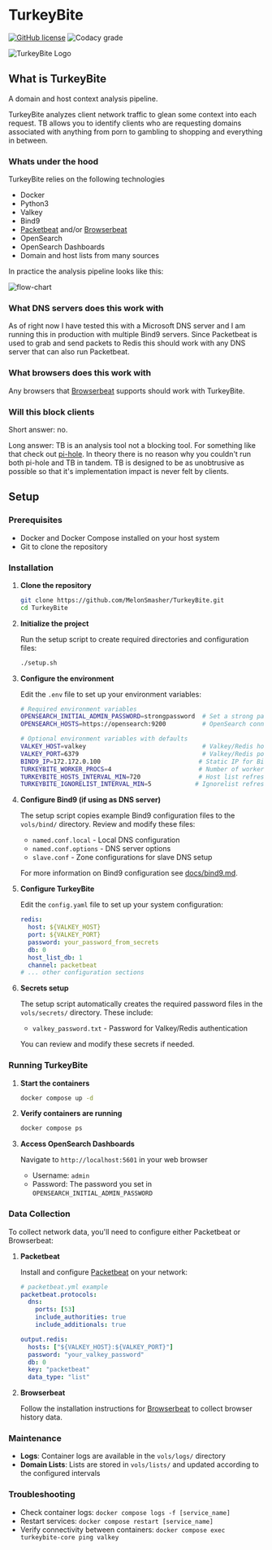# TurkeyBite

[![GitHub license](https://img.shields.io/github/license/MelonSmasher/TurkeyBite)](https://github.com/MelonSmasher/TurkeyBite/blob/master/LICENSE)
![Codacy grade](https://img.shields.io/codacy/grade/25d2ad332ca1453cb24aef58f3c10728)

![TurkeyBite Logo](docs/img/turkey_bite_spy.png)

## What is TurkeyBite

A domain and host context analysis pipeline.

TurkeyBite analyzes client network traffic to glean some context into each request. TB allows you to identify clients who are requesting domains associated with anything from porn to gambling to shopping and everything in between.

### Whats under the hood

TurkeyBite relies on the following technologies

*   Docker
*   Python3
*   Valkey
*   Bind9
*   [Packetbeat](https://www.elastic.co/products/beats/packetbeat) and/or [Browserbeat](https://github.com/MelonSmasher/browserbeat)
*   OpenSearch
*   OpenSearch Dashboards
*   Domain and host lists from many sources

In practice the analysis pipeline looks like this:

![flow-chart](docs/img/flow.png)

### What DNS servers does this work with

As of right now I have tested this with a Microsoft DNS server and I am running this in production with multiple Bind9 servers. Since Packetbeat is used to grab and send packets to Redis this should work with any DNS server that can also run Packetbeat.

### What browsers does this work with

Any browsers that [Browserbeat](https://github.com/MelonSmasher/browserbeat) supports should work with TurkeyBite.

### Will this block clients

Short answer: no.

Long answer: TB is an analysis tool not a blocking tool. For something like that check out [pi-hole](https://pi-hole.net/). In theory there is no reason why you couldn't run both pi-hole and TB in tandem. TB is designed to be as unobtrusive as possible so that it's implementation impact is never felt by clients.

## Setup

### Prerequisites

* Docker and Docker Compose installed on your host system
* Git to clone the repository

### Installation

1. **Clone the repository**

   ```bash
   git clone https://github.com/MelonSmasher/TurkeyBite.git
   cd TurkeyBite
   ```

2. **Initialize the project**

   Run the setup script to create required directories and configuration files:

   ```bash
   ./setup.sh
   ```

3. **Configure the environment**

   Edit the `.env` file to set up your environment variables:

   ```bash
   # Required environment variables
   OPENSEARCH_INITIAL_ADMIN_PASSWORD=strongpassword  # Set a strong password for OpenSearch admin
   OPENSEARCH_HOSTS=https://opensearch:9200          # OpenSearch connection URL
   
   # Optional environment variables with defaults
   VALKEY_HOST=valkey                                # Valkey/Redis hostname
   VALKEY_PORT=6379                                  # Valkey/Redis port
   BIND9_IP=172.172.0.100                           # Static IP for Bind9 in Docker network
   TURKEYBITE_WORKER_PROCS=4                        # Number of worker processes
   TURKEYBITE_HOSTS_INTERVAL_MIN=720                # Host list refresh interval (minutes)
   TURKEYBITE_IGNORELIST_INTERVAL_MIN=5            # Ignorelist refresh interval (minutes)
   ```

4. **Configure Bind9 (if using as DNS server)**

   The setup script copies example Bind9 configuration files to the `vols/bind/` directory. Review and modify these files:
   
   * `named.conf.local` - Local DNS configuration
   * `named.conf.options` - DNS server options
   * `slave.conf` - Zone configurations for slave DNS setup

   For more information on Bind9 configuration see [docs/bind9.md](docs/bind9.md).

5. **Configure TurkeyBite**

   Edit the `config.yaml` file to set up your system configuration:

   ```yaml
   redis:
     host: ${VALKEY_HOST}
     port: ${VALKEY_PORT}
     password: your_password_from_secrets
     db: 0
     host_list_db: 1
     channel: packetbeat
   # ... other configuration sections
   ```

6. **Secrets setup**

   The setup script automatically creates the required password files in the `vols/secrets/` directory. These include:
   
   * `valkey_password.txt` - Password for Valkey/Redis authentication
   
   You can review and modify these secrets if needed.

### Running TurkeyBite

1. **Start the containers**

   ```bash
   docker compose up -d
   ```

2. **Verify containers are running**

   ```bash
   docker compose ps
   ```

3. **Access OpenSearch Dashboards**

   Navigate to `http://localhost:5601` in your web browser
   
   * Username: `admin`
   * Password: The password you set in `OPENSEARCH_INITIAL_ADMIN_PASSWORD`

### Data Collection

To collect network data, you'll need to configure either Packetbeat or Browserbeat:

1. **Packetbeat**

   Install and configure [Packetbeat](https://www.elastic.co/products/beats/packetbeat) on your network:

   ```yaml
   # packetbeat.yml example
   packetbeat.protocols:
     dns:
       ports: [53]
       include_authorities: true
       include_additionals: true
   
   output.redis:
     hosts: ["${VALKEY_HOST}:${VALKEY_PORT}"]
     password: "your_valkey_password"
     db: 0
     key: "packetbeat"
     data_type: "list"
   ```

2. **Browserbeat**

   Follow the installation instructions for [Browserbeat](https://github.com/MelonSmasher/browserbeat) to collect browser history data.

### Maintenance

* **Logs**: Container logs are available in the `vols/logs/` directory
* **Domain Lists**: Lists are stored in `vols/lists/` and updated according to the configured intervals

### Troubleshooting

* Check container logs: `docker compose logs -f [service_name]`
* Restart services: `docker compose restart [service_name]`
* Verify connectivity between containers: `docker compose exec turkeybite-core ping valkey`